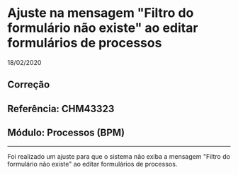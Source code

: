 # Ajuste na mensagem "Filtro do formulário não existe" ao editar formulários de processos
18/02/2020
## Correção
## Referência: CHM43323
## Módulo: Processos (BPM)
***

Foi realizado um ajuste para que o sistema não exiba a mensagem "Filtro do formulário não existe" ao editar formulários de processos.
